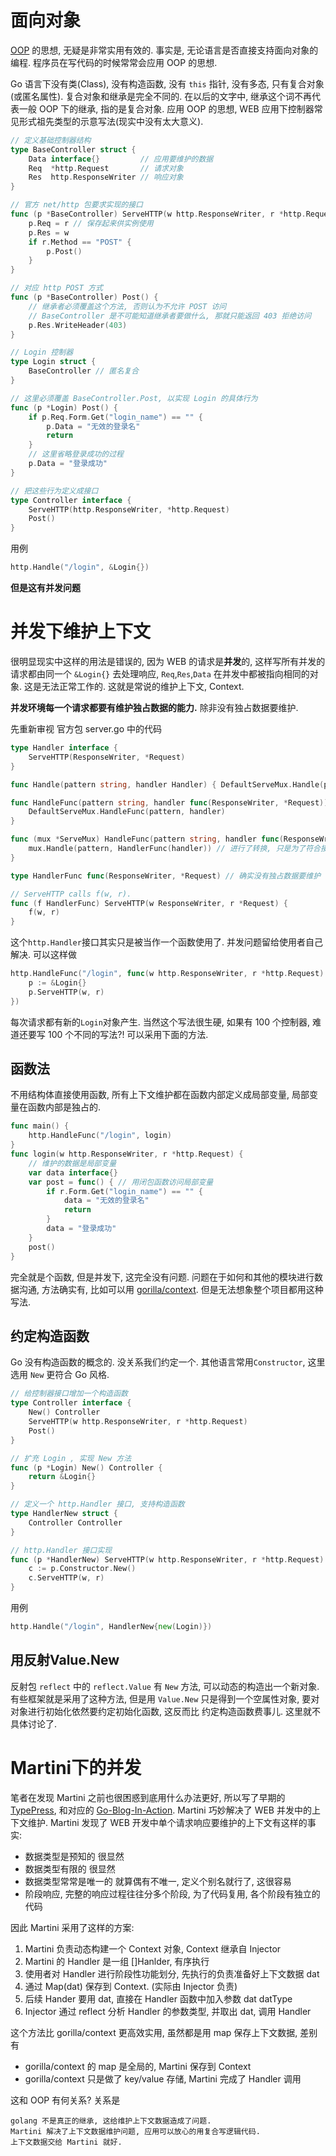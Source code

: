 面向对象
========

[OOP][1] 的思想, 无疑是非常实用有效的. 事实是, 无论语言是否直接支持面向对象的编程. 程序员在写代码的时候常常会应用 OOP 的思想.

Go 语言下没有类(Class), 没有构造函数, 没有 `this` 指针, 没有多态,  只有复合对象(或匿名属性). 复合对象和继承是完全不同的. 在以后的文字中, 继承这个词不再代表一般 OOP 下的继承, 指的是复合对象.
应用 OOP 的思想, WEB 应用下控制器常见形式祖先类型的示意写法(现实中没有太大意义).

```go
// 定义基础控制器结构
type BaseController struct {
	Data interface{}         // 应用要维护的数据
	Req  *http.Request       // 请求对象
	Res  http.ResponseWriter // 响应对象
}

// 官方 net/http 包要求实现的接口
func (p *BaseController) ServeHTTP(w http.ResponseWriter, r *http.Request) {
	p.Req = r // 保存起来供实例使用
	p.Res = w
	if r.Method == "POST" {
		p.Post()
	}
}

// 对应 http POST 方式
func (p *BaseController) Post() {
	// 继承者必须覆盖这个方法, 否则认为不允许 POST 访问
	// BaseController 是不可能知道继承者要做什么, 那就只能返回 403 拒绝访问
	p.Res.WriteHeader(403)
}

// Login 控制器
type Login struct {
	BaseController // 匿名复合
}

// 这里必须覆盖 BaseController.Post, 以实现 Login 的具体行为
func (p *Login) Post() {
	if p.Req.Form.Get("login_name") == "" {
		p.Data = "无效的登录名"
		return
	}
	// 这里省略登录成功的过程
	p.Data = "登录成功"
}

// 把这些行为定义成接口
type Controller interface {
	ServeHTTP(http.ResponseWriter, *http.Request)
	Post()
}
```

用例

```go
http.Handle("/login", &Login{})
```
**但是这有并发问题**

并发下维护上下文
================

很明显现实中这样的用法是错误的, 因为 WEB 的请求是**并发**的, 这样写所有并发的请求都由同一个 `&Login{}` 去处理响应, `Req`,`Res`,`Data` 在并发中都被指向相同的对象. 这是无法正常工作的. 这就是常说的维护上下文, Context.

**并发环境每一个请求都要有维护独占数据的能力.** 除非没有独占数据要维护.

先重新审视 官方包 server.go 中的代码

```go
type Handler interface {
	ServeHTTP(ResponseWriter, *Request)
}

func Handle(pattern string, handler Handler) { DefaultServeMux.Handle(pattern, handler) }

func HandleFunc(pattern string, handler func(ResponseWriter, *Request)) {
	DefaultServeMux.HandleFunc(pattern, handler)
}

func (mux *ServeMux) HandleFunc(pattern string, handler func(ResponseWriter, *Request)) {
	mux.Handle(pattern, HandlerFunc(handler)) // 进行了转换, 只是为了符合接口要求
}

type HandlerFunc func(ResponseWriter, *Request) // 确实没有独占数据要维护

// ServeHTTP calls f(w, r).
func (f HandlerFunc) ServeHTTP(w ResponseWriter, r *Request) {
	f(w, r)
}
```

这个`http.Handler`接口其实只是被当作一个函数使用了. 并发问题留给使用者自己解决.
可以这样做

```go
http.HandleFunc("/login", func(w http.ResponseWriter, r *http.Request) {
	p := &Login{}
	p.ServeHTTP(w, r)
})
```

每次请求都有新的`Login`对象产生. 当然这个写法很生硬, 如果有 100 个控制器, 难道还要写 100 个不同的写法?! 可以采用下面的方法.

## 函数法

不用结构体直接使用函数, 所有上下文维护都在函数内部定义成局部变量, 局部变量在函数内部是独占的.

```go
func main() {
	http.HandleFunc("/login", login)
}
func login(w http.ResponseWriter, r *http.Request) {
    // 维护的数据是局部变量
	var data interface{}
	var post = func() { // 用闭包函数访问局部变量
		if r.Form.Get("login_name") == "" {
			data = "无效的登录名"
			return
		}
		data = "登录成功"
	}
	post()
}
```

完全就是个函数, 但是并发下, 这完全没有问题. 问题在于如何和其他的模块进行数据沟通, 方法确实有, 比如可以用 [gorilla/context][2]. 但是无法想象整个项目都用这种写法.

## 约定构造函数

Go 没有构造函数的概念的. 没关系我们约定一个. 其他语言常用`Constructor`, 这里选用 `New` 更符合 Go 风格.

```go
// 给控制器接口增加一个构造函数
type Controller interface {
	New() Controller
	ServeHTTP(w http.ResponseWriter, r *http.Request)
	Post()
}

// 扩充 Login , 实现 New 方法
func (p *Login) New() Controller {
	return &Login{}
}

// 定义一个 http.Handler 接口, 支持构造函数
type HandlerNew struct {
	Controller Controller
}

// http.Handler 接口实现
func (p *HandlerNew) ServeHTTP(w http.ResponseWriter, r *http.Request) {
	c := p.Constructor.New()
	c.ServeHTTP(w, r)
}
```

用例

```go
http.Handle("/login", HandlerNew{new(Login)})
```

## 用反射Value.New

反射包 `reflect` 中的 `reflect.Value` 有 `New` 方法, 可以动态的构造出一个新对象. 有些框架就是采用了这种方法, 但是用 `Value.New` 只是得到一个空属性对象, 要对对象进行初始化依然要约定初始化函数, 这反而比 约定构造函数费事儿. 这里就不具体讨论了.

Martini下的并发
===============

笔者在发现 Martini 之前也很困惑到底用什么办法更好, 所以写了早期的 [TypePress][3], 和对应的 [Go-Blog-In-Action][4]. Martini 巧妙解决了 WEB 并发中的上下文维护.
Martini 发现了 WEB 开发中单个请求响应要维护的上下文有这样的事实:

 - 数据类型是预知的 很显然
 - 数据类型有限的   很显然
 - 数据类型常常是唯一的 就算偶有不唯一, 定义个别名就行了, 这很容易
 - 阶段响应, 完整的响应过程往往分多个阶段, 为了代码复用, 各个阶段有独立的代码

因此 Martini 采用了这样的方案:

 1. Martini 负责动态构建一个 Context 对象, Context 继承自 Injector
 2. Martini 的 Handler 是一组 []Hanlder, 有序执行
 3. 使用者对 Handler 进行阶段性功能划分, 先执行的负责准备好上下文数据 dat
 4. 通过 Map(dat) 保存到 Context. (实际由 Injector 负责)
 5. 后续 Hander 要用 dat, 直接在 Handler 函数中加入参数 dat datType
 6. Injector 通过 reflect 分析 Handler 的参数类型, 并取出 dat, 调用 Handler

这个方法比 gorilla/context 更高效实用, 虽然都是用 map 保存上下文数据, 差别有

 - gorilla/context 的 map 是全局的, Martini 保存到 Context
 - gorilla/context 只是做了 key/value 存储, Martini 完成了 Handler 调用

这和 OOP 有何关系? 关系是

    golang 不是真正的继承, 这给维护上下文数据造成了问题.
    Martini 解决了上下文数据维护问题, 应用可以放心的用复合写逻辑代码.
    上下文数据交给 Martini 就好.



  [1]: http://zh.wikipedia.org/wiki/%E9%9D%A2%E5%90%91%E5%AF%B9%E8%B1%A1%E7%A8%8B%E5%BA%8F%E8%AE%BE%E8%AE%A1
  [2]: https://github.com/gorilla/context
  [3]: https://github.com/achun/typepress
  [4]: https://github.com/achun/Go-Blog-In-Action/tree/master